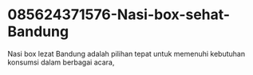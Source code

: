 # 085624371576-Nasi-box-sehat-Bandung
Nasi box lezat Bandung adalah pilihan tepat untuk memenuhi kebutuhan konsumsi dalam berbagai acara, 

